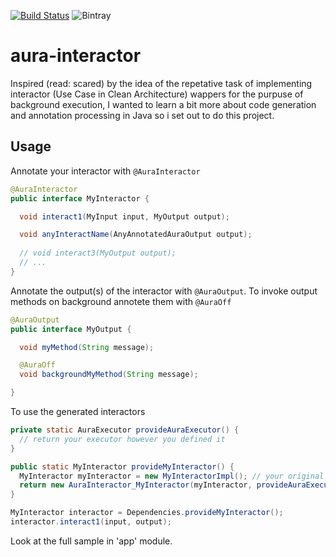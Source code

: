 [![Build Status](https://travis-ci.org/toteto/aura-interactor.svg?branch=master)](https://travis-ci.org/toteto/aura-interactor)
![Bintray](https://img.shields.io/bintray/v/toteto/maven/Aura-Interactor.svg)
# aura-interactor
Inspired (read: scared) by the idea of the repetative task of implementing interactor (Use Case in Clean Architecture) wappers for the purpuse of background execution, I wanted to learn a bit more about code generation and annotation processing in Java so i set out to do this project.

## Usage
Annotate your interactor with `@AuraInteractor`
```java
@AuraInteractor
public interface MyInteractor {

  void interact1(MyInput input, MyOutput output);

  void anyInteractName(AnyAnnotatedAuraOutput output);
  
  // void interact3(MyOutput output);
  // ...
}
```

Annotate the output(s) of the interactor with `@AuraOutput`. To invoke output methods on background annotete them with `@AuraOff`
```java
@AuraOutput
public interface MyOutput {

  void myMethod(String message);

  @AuraOff
  void backgroundMyMethod(String message);

}
```

To use the generated interactors
```java
private static AuraExecutor provideAuraExecutor() {
  // return your executor however you defined it
}

public static MyInteractor provideMyInteractor() {
  MyInteractor myInteractor = new MyInteractorImpl(); // your original interactor
  return new AuraInteractor_MyInteractor(myInteractor, provideAuraExecutor());
}
```
```java
MyInteractor interactor = Dependencies.provideMyInteractor();
interactor.interact1(input, output);
```


Look at the full sample in 'app' module.
